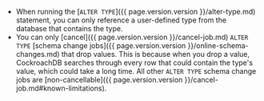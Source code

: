 - When running the [`ALTER TYPE`]({{ page.version.version }}/alter-type.md) statement, you can only reference a user-defined type from the database that contains the type.
- You can only [cancel]({{ page.version.version }}/cancel-job.md) `ALTER TYPE` [schema change jobs]({{ page.version.version }}/online-schema-changes.md) that drop values. This is because when you drop a value, CockroachDB searches through every row that could contain the type's value, which could take a long time. All other `ALTER TYPE` schema change jobs are [non-cancellable]({{ page.version.version }}/cancel-job.md#known-limitations).